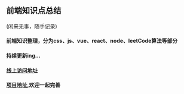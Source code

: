## 前端知识点总结

(闲来无事，随手记录)

#### 前端知识整理，分为css、js、vue、react、node、leetCode算法等部分

#### 持续更新ing...

#### [线上访问地址](http://gitbook.niubicoder.com/)

#### [项目地址](https://github.com/duenyang/FE-interview),欢迎一起完善
